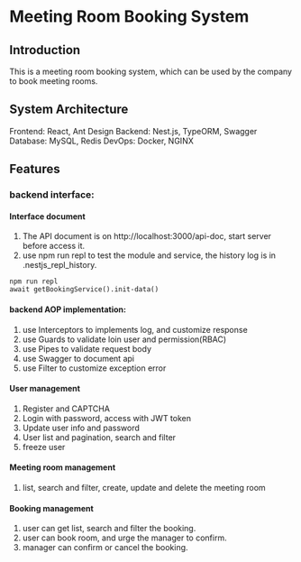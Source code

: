 # Meeting Room Booking System

## Introduction
This is a meeting room booking system, which can be used by the company to book meeting rooms.

## System Architecture
Frontend: React, Ant Design
Backend: Nest.js, TypeORM, Swagger
Database: MySQL, Redis
DevOps: Docker, NGINX

## Features
### backend interface:
#### Interface document
1. The API document is on http://localhost:3000/api-doc, start server before access it.
2. use npm run repl to test the module and service, the history log is in .nestjs_repl_history.
```
npm run repl
await getBookingService().init-data()
```
#### backend AOP implementation:
1. use Interceptors to implements log, and customize response
2. use Guards to validate loin user and permission(RBAC)
3. use Pipes to validate request body
4. use Swagger to document api
5. use Filter to customize exception error
#### User management
1. Register and CAPTCHA
2. Login with password, access with JWT token
3. Update user info and password
4. User list and pagination, search and filter
5. freeze user
#### Meeting room management
1. list, search and filter, create, update and delete the meeting room
#### Booking management
1. user can get list, search and filter the booking.
2. user can book room, and urge the manager to confirm.
3. manager can confirm or cancel the booking.
